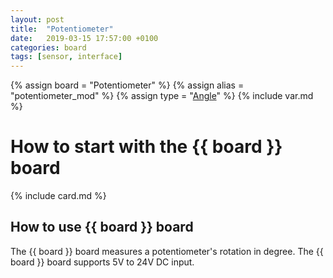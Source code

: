 ```yaml
---
layout: post
title:  "Potentiometer"
date:   2019-03-15 17:57:00 +0100
categories: board
tags: [sensor, interface]
---
```

{% assign board = "Potentiometer" %}
{% assign alias = "potentiometer_mod" %}
{% assign type = "[Angle](/module/angle)" %}
{% include var.md %}

# How to start with the {{ board }} board
{% include card.md %}

## How to use {{ board }} board

The {{ board }} board measures a potentiometer's rotation in degree.
The {{ board }} board supports 5V to 24V DC input.
